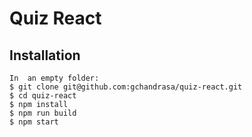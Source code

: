 # Quiz React 

## Installation

```
In  an empty folder:
$ git clone git@github.com:gchandrasa/quiz-react.git
$ cd quiz-react
$ npm install
$ npm run build
$ npm start
```
